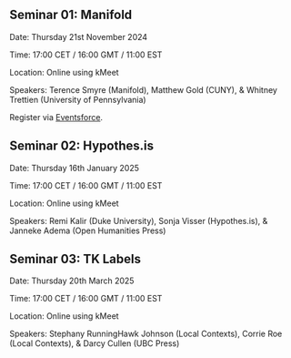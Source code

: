 ## Seminar 01: Manifold

Date: Thursday 21st November 2024

Time: 17:00 CET / 16:00 GMT / 11:00 EST

Location: Online using kMeet

Speakers: Terence Smyre (Manifold), Matthew Gold (CUNY), & Whitney Trettien (University of Pennsylvania)

Register via [Eventsforce](https://www.eventsforce.net/cugroup/frontend/reg/thome.csp?pageID=555708&ef_sel_menu=9150&eventID=1997).  

## Seminar 02: Hypothes.is

Date: Thursday 16th January 2025

Time: 17:00 CET / 16:00 GMT / 11:00 EST

Location: Online using kMeet

Speakers: Remi Kalir (Duke University), Sonja Visser (Hypothes.is), & Janneke Adema (Open Humanities Press)

## Seminar 03: TK Labels

Date: Thursday 20th March 2025

Time: 17:00 CET / 16:00 GMT / 11:00 EST

Location: Online using kMeet

Speakers: Stephany RunningHawk Johnson (Local Contexts), Corrie Roe (Local Contexts), & Darcy Cullen (UBC Press)
